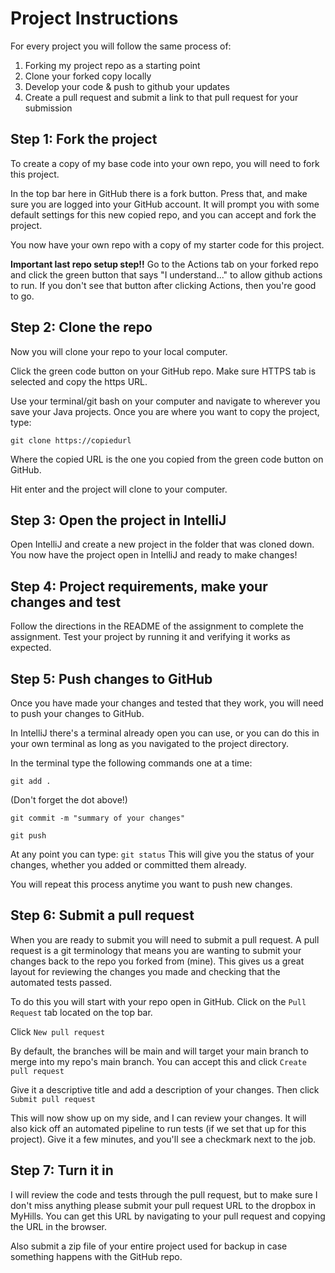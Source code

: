 # Project Instructions

For every project you will follow the same process of:
1. Forking my project repo as a starting point
2. Clone your forked copy locally
3. Develop your code & push to github your updates
4. Create a pull request and submit a link to that pull request for your submission

## Step 1: Fork the project

To create a copy of my base code into your own repo, you
will need to fork this project.

In the top bar here in GitHub there is a fork button. Press that,
and make sure you are logged into your GitHub account. It will
prompt you with some default settings for this new copied repo,
and you can accept and fork the project.

You now have your own repo with a copy of my starter code for this project.

**Important last repo setup step!!** Go to the Actions tab on your forked repo and click the green button that says "I understand..." to allow github actions to run. If you don't see that button after clicking Actions, then you're good to go.

## Step 2: Clone the repo

Now you will clone your repo to your local computer.

Click the green code button on your GitHub repo. Make sure HTTPS tab is selected
and copy the https URL.

Use your terminal/git bash on your computer and navigate to
wherever you save your Java projects. Once you are where you want
to copy the project, type:

```
git clone https://copiedurl
```

Where the copied URL is the one you copied from the green code button
on GitHub.

Hit enter and the project will clone to your computer.

## Step 3: Open the project in IntelliJ

Open IntelliJ and create a new project in the folder that was cloned down. You now have the project open in IntelliJ and ready to make changes!

## Step 4: Project requirements, make your changes and test

Follow the directions in the README of the assignment to complete the assignment.
Test your project by running it and verifying it works as expected.

## Step 5: Push changes to GitHub

Once you have made your changes and tested that they work, you will need to
push your changes to GitHub.

In IntelliJ there's a terminal already open you can use, or you can do this in
your own terminal as long as you navigated to the project directory.

In the terminal type the following commands one at a time:
```
git add .
```
(Don't forget the dot above!)
```
git commit -m "summary of your changes"
```
```
git push
```

At any point you can type: `git status`
This will give you the status of your changes, whether you added
or committed them already.

You will repeat this process anytime you want to push new changes.

## Step 6: Submit a pull request

When you are ready to submit you will need to submit a pull request. A pull request
is a git terminology that means you are wanting to submit your changes back to the repo
you forked from (mine). This gives us a great layout for reviewing the changes you made
and checking that the automated tests passed.

To do this you will start with your repo open in GitHub. Click on the `Pull Request` tab located
on the top bar.

Click `New pull request`

By default, the branches will be main and will target your main branch to merge into my repo's main branch.
You can accept this and click `Create pull request`

Give it a descriptive title and add a description of your changes. Then click `Submit pull request`

This will now show up on my side, and I can review your changes. It will also kick off an automated pipeline
to run tests (if we set that up for this project). Give it a few minutes, and you'll see a checkmark next to the job.

## Step 7: Turn it in

I will review the code and tests through the pull request, but to make sure I don't miss anything please
submit your pull request URL to the dropbox in MyHills. You can get this URL by navigating to your pull request
and copying the URL in the browser.

Also submit a zip file of your entire project used for backup in case something happens with the GitHub repo.
